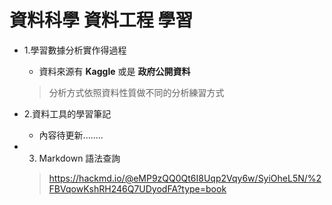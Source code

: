 # 資料科學 資料工程 學習
* 1.學習數據分析實作得過程
  * 資料來源有 **Kaggle** 或是 **政府公開資料**
  > 分析方式依照資料性質做不同的分析練習方式
* 2.資料工具的學習筆記
  * 內容待更新........

* 3. Markdown 語法查詢
  > https://hackmd.io/@eMP9zQQ0Qt6I8Uqp2Vqy6w/SyiOheL5N/%2FBVqowKshRH246Q7UDyodFA?type=book
